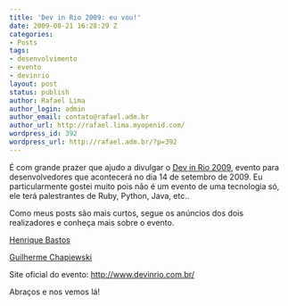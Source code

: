```yaml
---
title: 'Dev in Rio 2009: eu vou!'
date: 2009-08-21 16:28:29 Z
categories:
- Posts
tags:
- desenvolvimento
- evento
- devinrio
layout: post
status: publish
author: Rafael Lima
author_login: admin
author_email: contato@rafael.adm.br
author_url: http://rafael.lima.myopenid.com/
wordpress_id: 392
wordpress_url: http://rafael.adm.br/?p=392
---
```


&Eacute; com grande prazer que ajudo a divulgar o <a href="http://www.devinrio.com.br">Dev in Rio 2009</a>, evento para desenvolvedores que acontecer&aacute; no dia 14 de setembro de 2009. Eu particularmente gostei muito pois n&atilde;o &eacute; um evento de uma tecnologia s&oacute;, ele ter&aacute; palestrantes de Ruby, Python, Java, etc..

Como meus posts s&atilde;o mais curtos, segue os an&uacute;ncios dos dois realizadores e conhe&ccedil;a mais sobre o evento.

<a href="http://henriquebastos.net/2009/08/21/dev-in-rio-2009-eu-vou/">Henrique Bastos</a>

<a href="http://gc.blog.br/2009/08/20/dev-in-rio-2009-eu-vou/">Guilherme Chapiewski</a>

Site oficial do evento: <a href="http://www.devinrio.com.br/">http://www.devinrio.com.br/</a>

Abra&ccedil;os e nos vemos l&aacute;!
